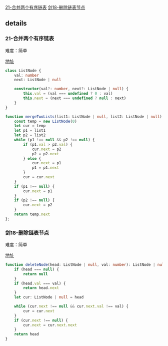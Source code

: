 
[21-合并两个有序链表](#21-合并两个有序链表)
[剑18-删除链表节点](#剑18-删除链表节点)

## details

### 21-合并两个有序链表

难度：简单

[地址](https://leetcode.cn/problems/merge-two-sorted-lists/)

```ts
class ListNode {
    val: number
    next: ListNode | null

    constructor(val?: number, next?: ListNode | null) {
        this.val = (val === undefined ? 0 : val)
        this.next = (next === undefined ? null : next)
    }
}

function mergeTwoLists(list1: ListNode | null, list2: ListNode | null): ListNode | null {
    const temp = new ListNode(0)
    let cur = temp
    let p1 = list1
    let p2 = list2
    while (p1 !== null && p2 !== null) {
        if (p1.val > p2.val) {
            cur.next = p2
            p2 = p2.next
        } else {
            cur.next = p1
            p1 = p1.next
        }
        cur = cur.next
    }
    if (p1 !== null) {
        cur.next = p1
    }
    if (p2 !== null) {
        cur.next = p2
    }
    return temp.next
};
```

### 剑18-删除链表节点

难度：简单

[地址](https://leetcode.cn/problems/shan-chu-lian-biao-de-jie-dian-lcof/)

```ts
function deleteNode(head: ListNode | null, val: number): ListNode | null {
    if (head === null) {
        return null
    }
    if (head.val === val) {
        return head.next
    }
    let cur: ListNode | null = head

    while (cur.next !== null && cur.next.val !== val) {
        cur = cur.next
    }
    if (cur.next !== null) {
        cur.next = cur.next.next
    }
    return head
}
```